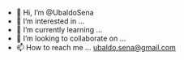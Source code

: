 - 👋 Hi, I’m @UbaldoSena
- 👀 I’m interested in ...
- 🌱 I’m currently learning ...
- 💞️ I’m looking to collaborate on ...
- 📫 How to reach me ... ubaldo.sena@gmail.com

<!---
UbaldoSena/UbaldoSena is a ✨ special ✨ repository because its `README.md` (this file) appears on your GitHub profile.
You can click the Preview link to take a look at your changes.
--->
